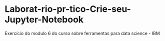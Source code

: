 # Laborat-rio-pr-tico-Crie-seu-Jupyter-Notebook
Exercício do modulo 6 do curso sobre ferramentas para data science - IBM
